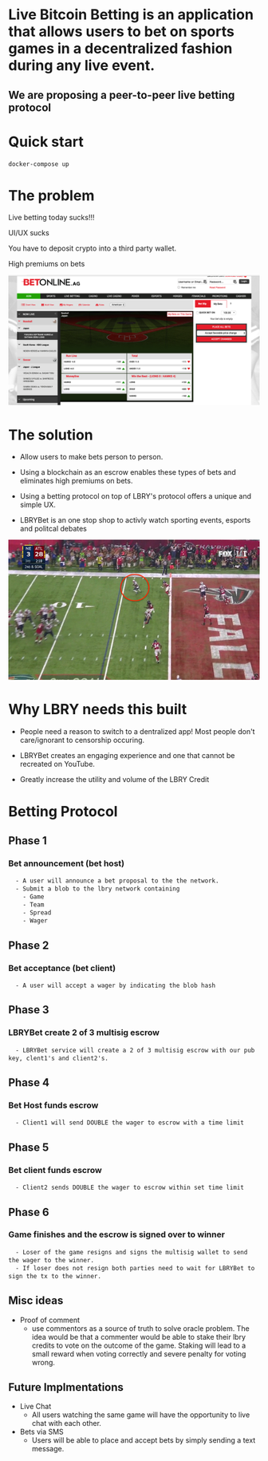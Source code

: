# Live Bitcoin Betting is an application that allows users to bet on sports games in a decentralized fashion during any live event.

## We are proposing a peer-to-peer live betting protocol 

# Quick start 
    docker-compose up

# The problem 

Live betting today sucks!!! 

UI/UX sucks

You have to deposit crypto into a third party wallet.

High premiums on bets

![alt text](screenshots/Snip20181020_2.png)

# The solution 

  - Allow users to make bets person to person.

  - Using a blockchain as an escrow enables these types of bets and eliminates high premiums on bets. 

  - Using a betting protocol on top of LBRY's protocol offers a unique and simple UX.
  
  - LBRYBet is an one stop shop to activly watch sporting events, esports and politcal debates

![alt text](screenshots/frontend.png)

# Why LBRY needs this built 

  - People need a reason to switch to a dentralized app! Most people don't care/ignorant to censorship occuring.

  - LBRYBet creates an engaging experience and one that cannot be recreated on YouTube. 

  - Greatly increase the utility and volume of the LBRY Credit

# Betting Protocol 

## Phase 1 
### Bet announcement (bet host)
      - A user will announce a bet proposal to the the network.
      - Submit a blob to the lbry network containing 
        - Game
        - Team
        - Spread
        - Wager

## Phase 2
### Bet acceptance (bet client)
      - A user will accept a wager by indicating the blob hash
## Phase 3 
### LBRYBet create 2 of 3 multisig escrow
      - LBRYBet service will create a 2 of 3 multisig escrow with our pub key, clent1's and client2's.

## Phase 4
### Bet Host funds escrow
      - Client1 will send DOUBLE the wager to escrow with a time limit
## Phase 5
### Bet client funds escrow
      - Client2 sends DOUBLE the wager to escrow within set time limit

## Phase 6 
### Game finishes and the escrow is signed over to winner
      - Loser of the game resigns and signs the multisig wallet to send the wager to the winner.  
      - If loser does not resign both parties need to wait for LBRYBet to sign the tx to the winner. 

## Misc ideas

- Proof of comment 
    - use commentors as a source of truth to solve oracle problem.  The idea would be that a commenter would be able to stake       their lbry credits to vote on the outcome of the game.  Staking will lead to a small reward when voting correctly and         severe penalty for voting wrong. 

## Future Implmentations
- Live Chat
    - All users watching the same game will have the opportunity to live chat with each other. 
- Bets via SMS
    - Users will be able to place and accept bets by simply sending a text message. 
 
  
